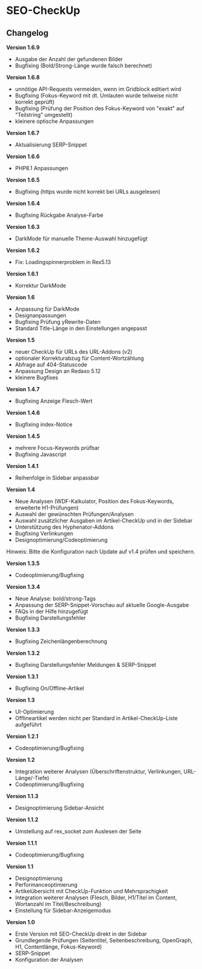 SEO-CheckUp
===========

Changelog
---------
<b>Version 1.6.9</b>
- Ausgabe der Anzahl der gefundenen Bilder
- Bugfixing (Bold/Strong-Länge wurde falsch berechnet)

<b>Version 1.6.8</b>
- unnötige API-Requests vermeiden, wenn im Gridblock editiert wird
- Bugfixing (Fokus-Keyword mit dt. Umlauten wurde teilweise nicht korrekt geprüft)
- Bugfixing (Prüfung der Position des Fokus-Keyword von "exakt" auf "Teilstring" umgestellt)
- kleinere optische Anpassungen

<b>Version 1.6.7</b>
- Aktualisierung SERP-Snippet

<b>Version 1.6.6</b>
- PHP8.1 Anpassungen

<b>Version 1.6.5</b>
- Bugfixing (https wurde nicht korrekt bei URLs ausgelesen)

<b>Version 1.6.4</b>
- Bugfixing Rückgabe Analyse-Farbe

<b>Version 1.6.3</b>
- DarkMode für manuelle Theme-Auswahl hinzugefügt

<b>Version 1.6.2</b>
- Fix: Loadingspinnerproblem in Rex5.13

<b>Version 1.6.1</b>
- Korrektur DarkMode

<b>Version 1.6</b>
- Anpassung für DarkMode
- Designanpassungen
- Bugfixing Prüfung yRewrite-Daten
- Standard Title-Länge in den Einstellungen angepasst

<b>Version 1.5</b>
- neuer CheckUp für URLs des URL-Addons (v2)
- optionaler Korrekturabzug für Content-Wortzählung
- Abfrage auf 404-Statuscode
- Anpassung Design an Redaxo 5.12
- kleinere Bugfixes

<b>Version 1.4.7</b>
- Bugfixing Anzeige Flesch-Wert

<b>Version 1.4.6</b>
- Bugfixing index-Notice

<b>Version 1.4.5</b>
- mehrere Focus-Keywords prüfbar
- Bugfixing Javascript

<b>Version 1.4.1</b>
- Reihenfolge in Sidebar anpassbar

<b>Version 1.4</b>
- Neue Analysen (WDF-Kalkulator, Position des Fokus-Keywords, erweiterte H1-Prüfungen)
- Auswahl der gewünschten Prüfungen/Analysen
- Auswahl zusätzlicher Ausgaben im Artikel-CheckUp und in der Sidebar
- Unterstützung des Hyphenator-Addons
- Bugfixing Verlinkungen
- Designoptimierung/Codeoptimierung

Hinweis: Bitte die Konfiguration nach Update auf v1.4 prüfen und speichern.

<b>Version 1.3.5</b>
- Codeoptimierung/Bugfixing

<b>Version 1.3.4</b>
- Neue Analyse: bold/strong-Tags
- Anpassung der SERP-Snippet-Vorschau auf aktuelle Google-Ausgabe
- FAQs in der Hilfe hinzugefügt
- Bugfixing Darstellungsfehler

<b>Version 1.3.3</b>
- Bugfixing Zeichenlängenberechnung

<b>Version 1.3.2</b>
- Bugfixing Darstellungsfehler Meldungen & SERP-Snippet

<b>Version 1.3.1</b>
- Bugfixing On/Offline-Artikel

<b>Version 1.3</b>
- UI-Optimierung
- Offlineartikel werden nicht per Standard in Artikel-CheckUp-Liste aufgeführt

<b>Version 1.2.1</b>
- Codeoptimierung/Bugfixing

<b>Version 1.2</b>
- Integration weiterer Analysen (Überschriftenstruktur, Verlinkungen, URL-Länge/-Tiefe)
- Codeoptimierung/Bugfixing

<b>Version 1.1.3</b>
- Designoptimierung Sidebar-Ansicht

<b>Version 1.1.2</b>
- Umstellung auf rex_socket zum Auslesen der Seite

<b>Version 1.1.1</b>
- Codeoptimierung/Bugfixing

<b>Version 1.1</b>
- Designoptimierung
- Performanceoptimierung
- Artikelübersicht mit CheckUp-Funktion und Mehrsprachigkeit
- Integration weiterer Analysen (Flesch, Bilder, H1/Titel im Content, Wortanzahl im Titel/Beschreibung)
- Einstellung für Sidebar-Anzeigemodus

<b>Version 1.0</b>
- Erste Version mit SEO-CheckUp direkt in der Sidebar
- Grundlegende Prüfungen (Seitentitel, Seitenbeschreibung, OpenGraph, H1, Contentlänge, Fokus-Keyword)
- SERP-Snippet
- Konfiguration der Analysen